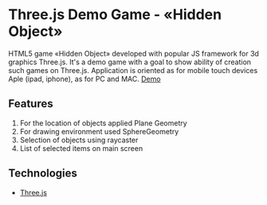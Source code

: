 
Three.js Demo Game - «Hidden Object»
====================================================

HTML5 game «Hidden Object» developed with popular JS framework for 3d graphics Three.js. It's a demo game with a goal to show ability of creation such games on Three.js. Application is oriented as for mobile touch devices Aple (ipad, iphone), as for PC and MAC.
[Demo](http://hiddenobjectthreejs.baev.jsui.nixdev.co/)

Features
--------

1. For the location of objects applied Plane Geometry
2. For drawing environment used SphereGeometry
3. Selection of objects using raycaster
4. List of selected items on main screen

Technologies
------------

* [Three.js](https://threejs.org/)
